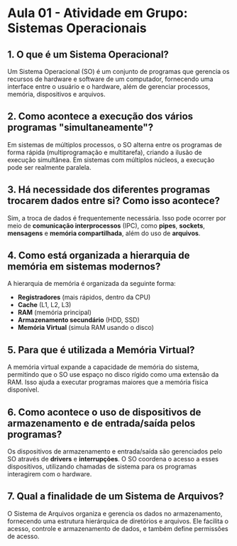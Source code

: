 # Aula 01 - Atividade em Grupo: Sistemas Operacionais

## 1. O que é um Sistema Operacional?

Um Sistema Operacional (SO) é um conjunto de programas que gerencia os recursos de hardware e software de um computador, fornecendo uma interface entre o usuário e o hardware, além de gerenciar processos, memória, dispositivos e arquivos.

## 2. Como acontece a execução dos vários programas "simultaneamente"?

Em sistemas de múltiplos processos, o SO alterna entre os programas de forma rápida (multiprogramação e multitarefa), criando a ilusão de execução simultânea. Em sistemas com múltiplos núcleos, a execução pode ser realmente paralela.

## 3. Há necessidade dos diferentes programas trocarem dados entre si? Como isso acontece?

Sim, a troca de dados é frequentemente necessária. Isso pode ocorrer por meio de **comunicação interprocessos** (IPC), como **pipes**, **sockets**, **mensagens** e **memória compartilhada**, além do uso de **arquivos**.

## 4. Como está organizada a hierarquia de memória em sistemas modernos?

A hierarquia de memória é organizada da seguinte forma:
- **Registradores** (mais rápidos, dentro da CPU)
- **Cache** (L1, L2, L3)
- **RAM** (memória principal)
- **Armazenamento secundário** (HDD, SSD)
- **Memória Virtual** (simula RAM usando o disco)

## 5. Para que é utilizada a Memória Virtual?

A memória virtual expande a capacidade de memória do sistema, permitindo que o SO use espaço no disco rígido como uma extensão da RAM. Isso ajuda a executar programas maiores que a memória física disponível.

## 6. Como acontece o uso de dispositivos de armazenamento e de entrada/saída pelos programas?

Os dispositivos de armazenamento e entrada/saída são gerenciados pelo SO através de **drivers** e **interrupções**. O SO coordena o acesso a esses dispositivos, utilizando chamadas de sistema para os programas interagirem com o hardware.

## 7. Qual a finalidade de um Sistema de Arquivos?

O Sistema de Arquivos organiza e gerencia os dados no armazenamento, fornecendo uma estrutura hierárquica de diretórios e arquivos. Ele facilita o acesso, controle e armazenamento de dados, e também define permissões de acesso.


